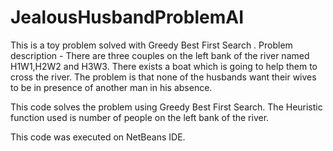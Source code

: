 # JealousHusbandProblemAI

This is a toy problem solved with Greedy Best First Search
.
Problem description -
There are three couples on the left bank of the river named H1W1,H2W2 and H3W3.
There exists a boat which is going to help them to cross the river.
The problem is that none of the husbands want their wives to be in presence of another man in his absence.

This code solves the problem using Greedy Best First Search.
The Heuristic function used is number of people on the left bank of the river.

This code was executed on NetBeans IDE.
